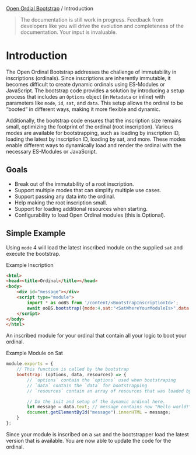 [Open Ordial Bootstrap](../README.md) / Introduction

> The documentation is still work in progress. Feedback from developers like you will drive the evolution and completeness of the documentation. Your input is invaluable.
 
# Introduction

The Open Ordinal Bootstrap addresses the challenge of immutability in inscriptions (ordinals). Since inscriptions are inherently immutable, it becomes difficult to create dynamic ordinals using ES-Modules or JavaScript. The bootstrap code provides a solution by introducing a setup process that includes an `Options` object (in `Metadata` or inline) with parameters like `mode`, `id`, `sat`, and `data`. This setup allows the ordinal to be “booted” in different ways, making it more flexible and dynamic.

Additionally, the bootstrap code ensures that the inscription size remains small, optimizing the footprint of the ordinal (root inscription). Various modes are available for bootstrapping, such as loading by inscription ID, loading the latest by inscription ID, loading by sat, and more. These modes enable different ways to dynamically load and render the ordinal with the necessary ES-Modules or JavaScript.

## Goals

- Break out of the immutability of a root inscription.
- Support multiple modes that can simplify multiple use cases.
- Support passing any data into the ordinal.
- Help making the root inscription small.
- Support for loading additional resources when starting.
- Configurability to load Open Ordinal modules (this is Optional).

## Simple Example
Using `mode` 4 will load the latest inscribed module on the supplied `sat` and execute the bootstrap.

Example Inscription
```html
<html>
<head><title>Ordinal</title></head>
<body>
    <div id="message"></div>
    <script type="module">
        import * as ooBS from '/content/<BootstrapInscriptionId>';
        await ooBS.bootstrap({mode:4,sat:"<SatWhereYourModuleIs>",data:{text:"Hello world!"}});
    </script>
</body>
</html>
```

An inscribed module for your ordinal that contain all your logic to boot your ordinal.

Example Module on Sat
```js
module.exports = {
    // This function is called by the bootstrap
    bootstrap: (options, data, resources) => {
        // `options` contain the `options` used when bootstraping
        // `data` contain the `data` for bootstrapping
        // `resources` contain an array of resources that was loaded by the bootstrapper

        // Do the init and setup of the dynamic ordinal here.
        let message = data.text; // message contains now "Hello world!"
        document.getElementById("message").innerHTML = message;
    }
};
```

Since your module is inscribed on a `sat` and the bootstrapper load the latest version that is available. You are now able to update the code for the ordinal.
